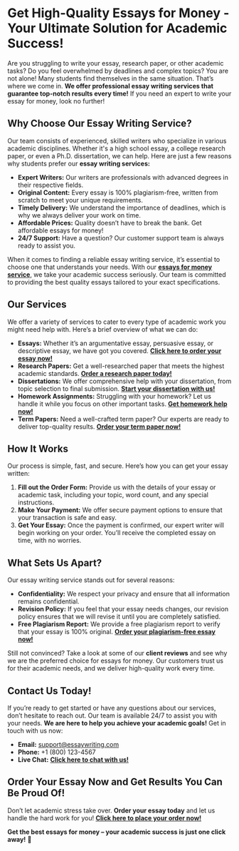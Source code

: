 # Get High-Quality Essays for Money - Your Ultimate Solution for Academic Success!

Are you struggling to write your essay, research paper, or other academic tasks? Do you feel overwhelmed by deadlines and complex topics? You are not alone! Many students find themselves in the same situation. That’s where we come in. **We offer professional essay writing services that guarantee top-notch results every time!** If you need an expert to write your essay for money, look no further!

## Why Choose Our Essay Writing Service?

Our team consists of experienced, skilled writers who specialize in various academic disciplines. Whether it's a high school essay, a college research paper, or even a Ph.D. dissertation, we can help. Here are just a few reasons why students prefer our **essay writing services:**

- **Expert Writers:** Our writers are professionals with advanced degrees in their respective fields.
- **Original Content:** Every essay is 100% plagiarism-free, written from scratch to meet your unique requirements.
- **Timely Delivery:** We understand the importance of deadlines, which is why we always deliver your work on time.
- **Affordable Prices:** Quality doesn’t have to break the bank. Get affordable essays for money!
- **24/7 Support:** Have a question? Our customer support team is always ready to assist you.

When it comes to finding a reliable essay writing service, it’s essential to choose one that understands your needs. With our [**essays for money service**](https://tinyurl.com/topessay?keyword=essays+for+money), we take your academic success seriously. Our team is committed to providing the best quality essays tailored to your exact specifications.

## Our Services

We offer a variety of services to cater to every type of academic work you might need help with. Here’s a brief overview of what we can do:

- **Essays:** Whether it’s an argumentative essay, persuasive essay, or descriptive essay, we have got you covered. [**Click here to order your essay now!**](https://tinyurl.com/topessay?keyword=essays+for+money)
- **Research Papers:** Get a well-researched paper that meets the highest academic standards. [**Order a research paper today!**](https://tinyurl.com/topessay?keyword=essays+for+money)
- **Dissertations:** We offer comprehensive help with your dissertation, from topic selection to final submission. [**Start your dissertation with us!**](https://tinyurl.com/topessay?keyword=essays+for+money)
- **Homework Assignments:** Struggling with your homework? Let us handle it while you focus on other important tasks. [**Get homework help now!**](https://tinyurl.com/topessay?keyword=essays+for+money)
- **Term Papers:** Need a well-crafted term paper? Our experts are ready to deliver top-quality results. [**Order your term paper now!**](https://tinyurl.com/topessay?keyword=essays+for+money)

## How It Works

Our process is simple, fast, and secure. Here’s how you can get your essay written:

1. **Fill out the Order Form:** Provide us with the details of your essay or academic task, including your topic, word count, and any special instructions.
2. **Make Your Payment:** We offer secure payment options to ensure that your transaction is safe and easy.
3. **Get Your Essay:** Once the payment is confirmed, our expert writer will begin working on your order. You’ll receive the completed essay on time, with no worries.

## What Sets Us Apart?

Our essay writing service stands out for several reasons:

- **Confidentiality:** We respect your privacy and ensure that all information remains confidential.
- **Revision Policy:** If you feel that your essay needs changes, our revision policy ensures that we will revise it until you are completely satisfied.
- **Free Plagiarism Report:** We provide a free plagiarism report to verify that your essay is 100% original. [**Order your plagiarism-free essay now!**](https://tinyurl.com/topessay?keyword=essays+for+money)

Still not convinced? Take a look at some of our **client reviews** and see why we are the preferred choice for essays for money. Our customers trust us for their academic needs, and we deliver high-quality work every time.

## Contact Us Today!

If you’re ready to get started or have any questions about our services, don’t hesitate to reach out. Our team is available 24/7 to assist you with your needs. **We are here to help you achieve your academic goals!** Get in touch with us now:

- **Email:** [support@essaywriting.com](mailto:support@essaywriting.com)
- **Phone:** +1 (800) 123-4567
- **Live Chat:** [**Click here to chat with us!**](https://tinyurl.com/topessay?keyword=essays+for+money)

## Order Your Essay Now and Get Results You Can Be Proud Of!

Don’t let academic stress take over. **Order your essay today** and let us handle the hard work for you! [**Click here to place your order now!**](https://tinyurl.com/topessay?keyword=essays+for+money)

**Get the best essays for money – your academic success is just one click away!** 🌟
